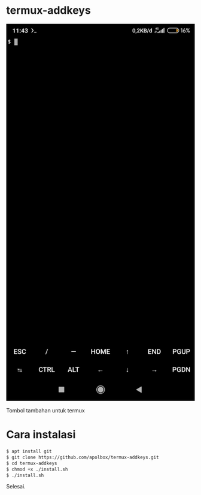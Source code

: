 # termux-addkeys

![Screenshoot](screenshoot.jpg)

Tombol tambahan untuk termux

# Cara instalasi
	$ apt install git
	$ git clone https://github.com/apolbox/termux-addkeys.git
	$ cd termux-addkeys
	$ chmod +x ./install.sh
	$ ./install.sh

Selesai.